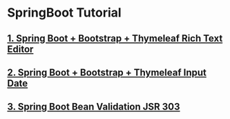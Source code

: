 # SpringBoot Tutorial



## [1. Spring Boot + Bootstrap + Thymeleaf Rich Text Editor](https://frontbackend.com/thymeleaf/spring-boot-bootstrap-thymeleaf-rich-text-editor)

## [2. Spring Boot + Bootstrap + Thymeleaf Input Date](https://frontbackend.com/thymeleaf/spring-boot-bootstrap-thymeleaf-input-date)

## [3. Spring Boot Bean Validation JSR 303](https://www.javadevjournal.com/spring-mvc/spring-bean-validation/)

